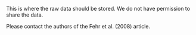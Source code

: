 
This is where the raw data should be stored. We do not have permission to share the data. 

Please contact the authors of the Fehr et al. (2008) article. 
